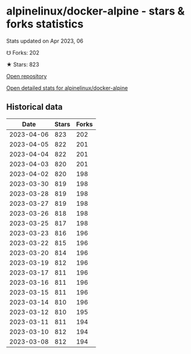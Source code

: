 # alpinelinux/docker-alpine - stars & forks statistics

Stats updated on Apr 2023, 06

☋ Forks: 202

★ Stars: 823

[Open repository](https://github.com/alpinelinux/docker-alpine)

[Open detailed stats for alpinelinux/docker-alpine](https://reviewgithub.com/rep/alpinelinux/docker-alpine)

## Historical data
| Date | Stars | Forks |
|------|-------|-------|
| 2023-04-06 | 823 | 202 | 
| 2023-04-05 | 822 | 201 | 
| 2023-04-04 | 822 | 201 | 
| 2023-04-03 | 820 | 201 | 
| 2023-04-02 | 820 | 198 | 
| 2023-03-30 | 819 | 198 | 
| 2023-03-28 | 819 | 198 | 
| 2023-03-27 | 819 | 198 | 
| 2023-03-26 | 818 | 198 | 
| 2023-03-25 | 817 | 198 | 
| 2023-03-23 | 816 | 196 | 
| 2023-03-22 | 815 | 196 | 
| 2023-03-20 | 814 | 196 | 
| 2023-03-19 | 812 | 196 | 
| 2023-03-17 | 811 | 196 | 
| 2023-03-16 | 811 | 196 | 
| 2023-03-15 | 811 | 196 | 
| 2023-03-14 | 810 | 196 | 
| 2023-03-12 | 810 | 195 | 
| 2023-03-11 | 811 | 194 | 
| 2023-03-10 | 812 | 194 | 
| 2023-03-08 | 812 | 194 | 

